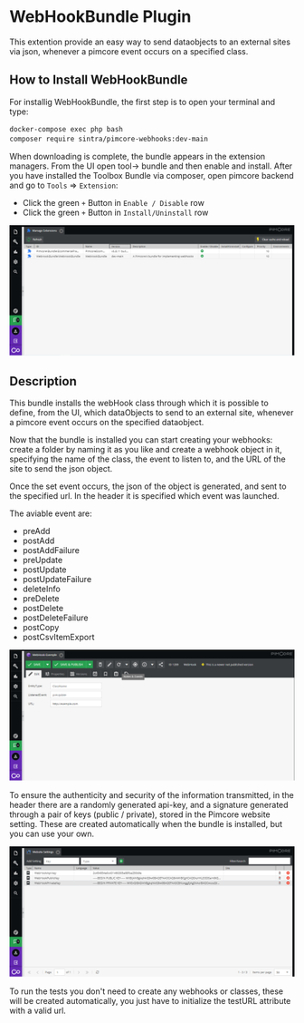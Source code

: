 # WebHookBundle Plugin

This extention provide an easy way to send dataobjects to an external sites via
 json, whenever a pimcore event occurs on a specified class.

## How to Install WebHookBundle

For installig WebHookBundle, the first step is to open your terminal and type:
```bash
docker-compose exec php bash
composer require sintra/pimcore-webhooks:dev-main
```
When downloading is complete, the bundle appears in the extension managers. From the UI open tool-> bundle and then enable and install.
After you have installed the Toolbox Bundle via composer, open pimcore backend and go to `Tools` => `Extension`:
- Click the green `+` Button in `Enable / Disable` row
- Click the green `+` Button in `Install/Uninstall` row

![](assets/ExtentionManager.png?raw=true)


## Description

This bundle installs the webHook class through which it is possible to define, from the UI, which dataObjects to send to an external site, whenever a pimcore event
occurs on the specified dataobject.

Now that the bundle is installed you can start creating your webhooks: create a folder by naming it as you like and create a webhook object in it, specifying the name of the class, the event to listen to, and the URL of the site to send the json object.

Once the set event occurs, the json of the object is generated, and sent to the specified url. In the header it is specified which event was launched.

The aviable event are:
  - preAdd
  - postAdd
  - postAddFailure
  - preUpdate
  - postUpdate
  - postUpdateFailure
  - deleteInfo
  - preDelete
  - postDelete
  - postDeleteFailure
  - postCopy
  - postCsvItemExport


![](assets/ClassWebHook.png?raw=true)

To ensure the authenticity and security of the information transmitted, in the 
header there are a randomly generated api-key, and a signature generated 
through a pair of keys (public / private), stored in the Pimcore website setting.
These are created automatically when the bundle is installed, but you can use your own.

![](assets/WebSiteSettings.png?raw=true)

To run the tests you don't need to create any webhooks or classes, these will be
created automatically, you just have to initialize the testURL attribute with a valid url.
